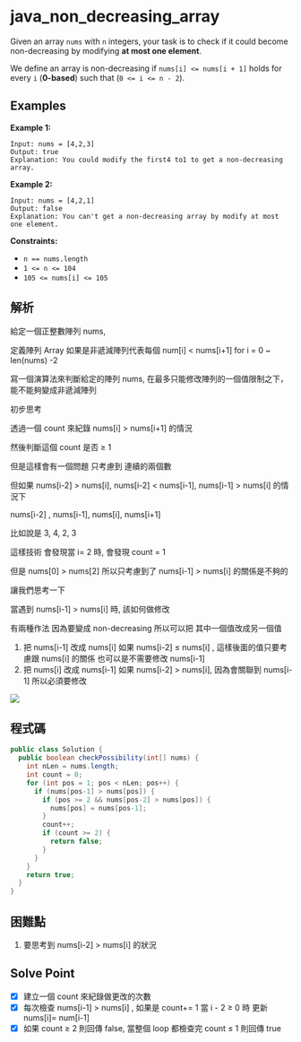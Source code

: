 # java_non_decreasing_array

Given an array `nums` with `n` integers, your task is to check if it could become non-decreasing by modifying **at most one element**.

We define an array is non-decreasing if `nums[i] <= nums[i + 1]` holds for every `i` (**0-based**) such that (`0 <= i <= n - 2`).

## Examples

**Example 1:**

```
Input: nums = [4,2,3]
Output: true
Explanation: You could modify the first4 to1 to get a non-decreasing array.

```

**Example 2:**

```
Input: nums = [4,2,1]
Output: false
Explanation: You can't get a non-decreasing array by modify at most one element.

```

**Constraints:**

- `n == nums.length`
- `1 <= n <= 104`
- `105 <= nums[i] <= 105`

## 解析

給定一個正整數陣列 nums, 

定義陣列 Array 如果是非遞減陣列代表每個 num[i] < nums[i+1] for i = 0 ~ len(nums) -2 

寫一個演算法來判斷給定的陣列 nums,  在最多只能修改陣列的一個值限制之下，能不能夠變成非遞減陣列

初步思考

透過一個 count 來紀錄 nums[i] > nums[i+1] 的情況

然後判斷這個 count 是否 ≥ 1 

但是這樣會有一個問題 只考慮到 連續的兩個數

但如果 nums[i-2] > nums[i], nums[i-2] < nums[i-1], nums[i-1] > nums[i] 的情況下

nums[i-2] , nums[i-1], nums[i], nums[i+1]

比如說是 3, 4, 2, 3

這樣技術 會發現當 i= 2 時, 會發現 count = 1

但是 nums[0] > nums[2] 所以只考慮到了 nums[i-1] > nums[i] 的關係是不夠的

讓我們思考一下

當遇到 nums[i-1] > nums[i] 時, 該如何做修改

有兩種作法 因為要變成 non-decreasing 所以可以把 其中一個值改成另一個值

1. 把 nums[i-1] 改成 nums[i]   如果 nums[i-2] ≤ nums[i] , 這樣後面的值只要考慮跟 nums[i] 的關係 也可以是不需要修改 nums[i-1]
2. 把 nums[i] 改成 nums[i-1]   如果 nums[i-2] > nums[i], 因為會關聯到 nums[i-1] 所以必須要修改

 
![](https://i.imgur.com/2HII3k6.png)

## 程式碼
```java
public class Solution {
  public boolean checkPossibility(int[] nums) {
    int nLen = nums.length;
    int count = 0;
    for (int pos = 1; pos < nLen; pos++) {
      if (nums[pos-1] > nums[pos]) {
        if (pos >= 2 && nums[pos-2] > nums[pos]) {
          nums[pos] = nums[pos-1];
        }
        count++;
        if (count >= 2) {
          return false;
        }
      }
    }
    return true;
  }
}

```
## 困難點

1. 要思考到 nums[i-2] > nums[i] 的狀況

## Solve Point

- [x]  建立一個 count 來紀錄做更改的次數
- [x]  每次檢查 nums[i-1] > nums[i]  ,  如果是 count+= 1 當 i - 2 ≥ 0 時 更新 nums[i]= num[i-1]
- [x]  如果 count ≥ 2 則回傳 false, 當整個 loop 都檢查完 count ≤ 1 則回傳 true